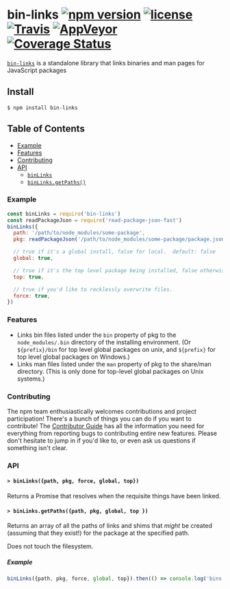 # bin-links [![npm version](https://img.shields.io/npm/v/bin-links.svg)](https://npm.im/bin-links) [![license](https://img.shields.io/npm/l/bin-links.svg)](https://npm.im/bin-links) [![Travis](https://img.shields.io/travis/npm/bin-links.svg)](https://travis-ci.org/npm/bin-links) [![AppVeyor](https://ci.appveyor.com/api/projects/status/github/npm/bin-links?svg=true)](https://ci.appveyor.com/project/npm/bin-links) [![Coverage Status](https://coveralls.io/repos/github/npm/bin-links/badge.svg?branch=latest)](https://coveralls.io/github/npm/bin-links?branch=latest)

[`bin-links`](https://github.com/npm/bin-links) is a standalone library that links
binaries and man pages for JavaScript packages

## Install

`$ npm install bin-links`

## Table of Contents

* [Example](#example)
* [Features](#features)
* [Contributing](#contributing)
* [API](#api)
  * [`binLinks`](#binLinks)
  * [`binLinks.getPaths()`](#getPaths)

### Example

```javascript
const binLinks = require('bin-links')
const readPackageJson = require('read-package-json-fast')
binLinks({
  path: '/path/to/node_modules/some-package',
  pkg: readPackageJson('/path/to/node_modules/some-package/package.json'),

  // true if it's a global install, false for local.  default: false
  global: true,

  // true if it's the top level package being installed, false otherwise
  top: true,

  // true if you'd like to recklessly overwrite files.
  force: true,
})
```

### Features

* Links bin files listed under the `bin` property of pkg to the
  `node_modules/.bin` directory of the installing environment.  (Or
  `${prefix}/bin` for top level global packages on unix, and `${prefix}`
  for top level global packages on Windows.)
* Links man files listed under the `man` property of pkg to the share/man
  directory.  (This is only done for top-level global packages on Unix
  systems.)

### Contributing

The npm team enthusiastically welcomes contributions and project participation!
There's a bunch of things you can do if you want to contribute! The [Contributor
Guide](CONTRIBUTING.md) has all the information you need for everything from
reporting bugs to contributing entire new features. Please don't hesitate to
jump in if you'd like to, or even ask us questions if something isn't clear.

### API

#### <a name="binLinks"></a> `> binLinks({path, pkg, force, global, top})`

Returns a Promise that resolves when the requisite things have been linked.

#### <a name="getPaths"></a> `> binLinks.getPaths({path, pkg, global, top })`

Returns an array of all the paths of links and shims that _might_ be
created (assuming that they exist!) for the package at the specified path.

Does not touch the filesystem.

##### Example

```javascript
binLinks({path, pkg, force, global, top}).then(() => console.log('bins linked!'))
```
